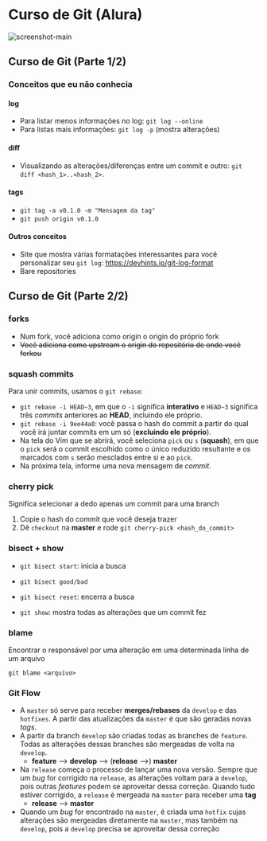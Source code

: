 # Curso de Git (Alura)

![screenshot-main](https://github.com/guiemi/Curso-Git-Alura/blob/master/assets/Screen%20Shot%202020-08-26%20at%2014.01.44.png)

## Curso de Git (Parte 1/2)

### Conceitos que eu não conhecia

#### log

* Para listar menos informações no log: `git log --online`
* Para listas mais informações: `git log -p` (mostra alterações)

#### diff

* Visualizando as alterações/diferenças entre um commit e outro: `git diff <hash_1>..<hash_2>`.

#### tags

* `git tag -a v0.1.0 -m "Mensagem da tag"`
* `git push origin v0.1.0`

#### Outros conceitos

* Site que mostra várias formatações interessantes para você personalizar seu `git log`: https://devhints.io/git-log-format
* Bare repositories 

## Curso de Git (Parte 2/2)
### forks

* Num fork, você adiciona como origin o origin do próprio fork
* ~~Você adiciona como upstream o origin do repositório de onde você forkou~~

### squash commits

Para unir commits, usamos o `git rebase`:

* `git rebase -i HEAD~3`, em que o `-i` significa **interativo** e `HEAD~3` significa três *commits* anteriores ao **HEAD**, incluindo ele próprio.
* `git rebase -i 9ee44a8`: você passa o hash do commit a partir do qual você irá juntar commits em um só (**excluindo ele próprio**).
* Na tela do Vim que se abrirá, você seleciona `pick` ou `s` (**squash**), em que o `pick` será o commit escolhido como o único reduzido resultante e os marcados com `s` serão mesclados entre si e ao `pick`.
* Na próxima tela, informe uma nova mensagem de *commit*.

### cherry pick

Significa selecionar a dedo apenas um commit para uma branch

1. Copie o hash do commit que você deseja trazer
2. Dê `checkout` na **master** e rode `git cherry-pick <hash_do_commit>`

### bisect + show

* `git bisect start`: inicia a busca
* `git bisect good/bad`
* `git bisect reset`: encerra a busca

* `git show`: mostra todas as alterações que um commit fez

### blame

Encontrar o responsável por uma alteração em uma determinada linha de um arquivo

`git blame <arquivo>`

### Git Flow

* A `master` só serve para receber **merges/rebases** da `develop` e das `hotfixes`. A partir das atualizações da `master` é que são geradas novas *tags*.
* A partir da branch `develop` são criadas todas as branches de `feature`. Todas as alterações dessas branches são mergeadas de volta na `develop`.
  * **feature** --> **develop** --> (**release** -->) **master**
* Na `release` começa o processo de lançar uma nova versão. Sempre que um *bug* for corrigido na `release`, as alterações voltam para a `develop`, pois outras *features* podem se aproveitar dessa correção. Quando tudo estiver corrigido, a `release` é mergeada na `master` para receber uma **tag**
  * **release** --> **master**
* Quando um *bug* for encontrado na `master`, é criada uma `hotfix` cujas alterações são mergeadas diretamente na `master`, mas também na `develop`, pois a `develop` precisa se aproveitar dessa correção